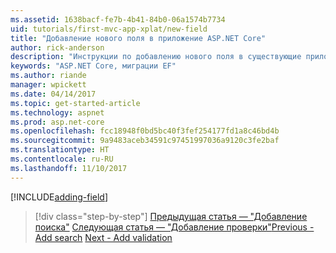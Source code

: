 ```yaml
---
ms.assetid: 1638bacf-fe7b-4b41-84b0-06a1574b7734
uid: tutorials/first-mvc-app-xplat/new-field
title: "Добавление нового поля в приложение ASP.NET Core"
author: rick-anderson
description: "Инструкции по добавлению нового поля в существующие приложения ASP.NET Core EF и MVC."
keywords: "ASP.NET Core, миграции EF"
ms.author: riande
manager: wpickett
ms.date: 04/14/2017
ms.topic: get-started-article
ms.technology: aspnet
ms.prod: asp.net-core
ms.openlocfilehash: fcc18948f0bd5bc40f3fef254177fd1a8c46bd4b
ms.sourcegitcommit: 9a9483aceb34591c97451997036a9120c3fe2baf
ms.translationtype: HT
ms.contentlocale: ru-RU
ms.lasthandoff: 11/10/2017
---
```

[!INCLUDE[adding-field](../../includes/mvc-intro/new-field.md)]

>[!div class="step-by-step"]
<span data-ttu-id="6c023-104">[Предыдущая статья — "Добавление поиска"](search.md)
[Следующая статья — "Добавление проверки"](validation.md)</span><span class="sxs-lookup"><span data-stu-id="6c023-104">[Previous - Add search](search.md)
[Next - Add validation](validation.md)</span></span>  
